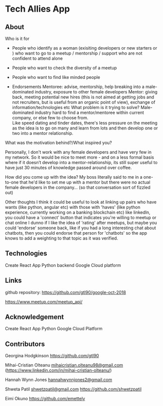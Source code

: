 # Tech Allies App

## About

Who is it for

- People who identify as a woman (exisiting developers or new starters or ) who want to go to a meetup / mentorship / support who are not confident to attend alone
- People who want to check the diversity of a meetup
- People who want to find like minded people

- Endorsements
  Mentoree: advise, mentorship, help breaking into a male-dominated industry, exposure to other female developers
  Mentor: giving back, meeting potential new hires (this is not aimed at getting jobs and not recruiters, but is useful from an organic point of view), exchange of information/technologies etc
  What problem is it trying to solve?
  Male-dominated industry
  hard to find a mentor/mentoree within current company, or else few to choose from.  
  Like speed dating and tinder dates, there's less pressure on the meeting as the idea is to go on many and learn from lots and then develop one or two into a mentor relationship.

What was the motivation behind?/What inspired you?

Personally, I don't work with any female developers and have very few in my network. So it would be nice to meet more - and on a less formal basis where if it doesn’t develop into a mentor-relationship, its still super useful to have just 30 minutes of knowledge passed around over coffee.

How did you come up with the idea?
My boss literally said to me in a one-to-one that he'd like to set me up with a mentor but there were no actual female developers in the company… (so that conversation sort of fizzled out)

Other thoughts
I think it could be useful to look at linking up pairs who have wants (like python, angular etc) with those with 'haves' (like python experience, currently working on a banking blockchain etc)
like linkedIn, you could have a 'connect' button that indicates you're willing to meetup or chat online
I dunno if I like the idea of 'rating' after meetups, but maybe you could 'endorse' someone back, like if you had a long interesting chat about chatbots, then you could endorse that person for 'chatbots' so the app knows to add a weighting to that topic as it was verified.

## Technologies

Create React App
Python backend
Google Cloud platform

## Links

github repository: https://github.com/gtl90/google-oct-2018

https://www.meetup.com/meetup_api/

## Acknowledgement

Create React App
Python
Google Cloud Platform

## Contributors

Georgina Hodgkinson
https://github.com/gtl90

Mihai-Cristian Olteanu
mihaicristian.olteanu98@gmail.com (https://www.linkedin.com/in/mihai-cristian-olteanu/)

Hannah Wynn Jones
hannahwynnjones2@gmail.com

Shweta Patil
shwetzpatil@gmail.com
https://github.com/shwetzpatil

Eimi Okuno
https://github.com/emettely
